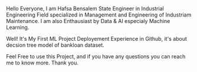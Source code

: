 Hello Everyone, I am Hafsa Bensalem State Engineer in Industrial Engineering Field specialized in Management and Engineering of Industriam Maintenance. I am also Enthausiast by Data & AI especialy Machine Learning.

Well! It's My First ML Project Deployement Experience in Github, it's about decsion tree model of bankloan dataset.

Feel Free to use this Project, and if you have any questions you can reach me to know more.
Thank you.
